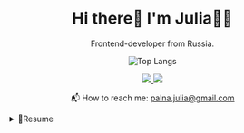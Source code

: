 

<div align='center'>
  <h1>Hi there👋 I'm Julia👩‍💻</h1> 

  <p>Frontend-developer from Russia.</p>

  ![Top Langs](https://github-readme-stats.vercel.app/api/top-langs/?username=JuliaPalna&hide_progress=true_private=true&theme=dark)

  <p>
    <a href="https://codepen.io/juliapalna/" style="max-width:100px">
      <img src="https://img.shields.io/badge/Codepen-000000?style=for-the-badge&logo=codepen&logoColor=white" style="display: inline-block"/>
    </a> 
    <a href="https://codesandbox.io/u/palna.julia/">
      <img src="https://img.shields.io/badge/Codesandbox-000000?style=for-the-badge&logo=CodeSandbox&logoColor=white" style="max-width: 100%"/>
    </a>
  </p>

  <p>📬 How to reach me: <a href="mailto:palna.julia@gmail.com">palna.julia@gmail.com</a></p>
</div>

<details>
  <summary>📃Resume</summary>
    <h2>Technical Stack</h2>
    <ul>
      <li><span>JavaScript, React, TypeScript</span></li>
      <li><span>HTML, CSS, ES6, Sass/SCSS</span></li>
      <li><span>Webpack, Gulp</span></li>
      <li><span>Bootstrap, Chakra UI, Figma</span></li>
      <li><span>GitHub, Git</span></li>
    </ul>
  <h2>Experience</h2>
    <ul>
      <li>
        <span>💻 studying</span><br>
        <span>📆 2023 - moment</span><br>
        <span>✏️ I practice my skills</span>
      </li>
    </ul>
    <p>More: 
      <a href="https://nn.hh.ru/resume/ffa9822eff0bf23bd30039ed1f68345a61326a">
       <span>headhunter</span>
      </a>
    </p>
</details>


<!--
**JuliaPalna/JuliaPalna** is a ✨ _special_ ✨ repository because its `README.md` (this file) appears on your GitHub profile.

Here are some ideas to get you started:

- 🔭 I’m currently working on ...
- 🌱 I’m currently learning ...
- 👯 I’m looking to collaborate on ...
- 🤔 I’m looking for help with ...
- 💬 Ask me about ...
- 📫 How to reach me: ...
- 😄 Pronouns: ...
- ⚡ Fun fact: ...
-->
